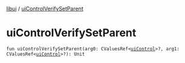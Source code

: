 [libui](index.md) / [uiControlVerifySetParent](./ui-control-verify-set-parent.md)

# uiControlVerifySetParent

`fun uiControlVerifySetParent(arg0: CValuesRef<`[`uiControl`](ui-control/index.md)`>?, arg1: CValuesRef<`[`uiControl`](ui-control/index.md)`>?): Unit`